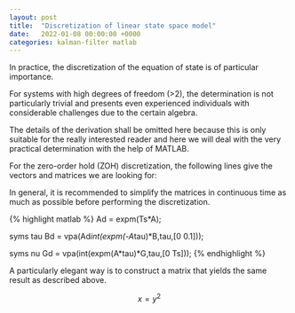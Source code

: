 ```yaml
---
layout: post
title:  "Discretization of linear state space model"
date:   2022-01-08 00:00:00 +0000
categories: kalman-filter matlab
---
```


In practice, the discretization of the equation of state is of particular importance.

For systems with high degrees of freedom (>2), the determination is not particularly trivial and presents even experienced individuals with considerable challenges due to the certain algebra.

The details of the derivation shall be omitted here because this is only suitable for the really interested reader and here we will deal with the very practical determination with the help of MATLAB.

For the zero-order hold (ZOH) discretization, the following lines give the vectors and matrices we are looking for:

In general, it is recommended to simplify the matrices in continuous time as much as possible before performing the discretization.

{% highlight matlab %}
Ad = expm(Ts*A);

syms tau
Bd = vpa(Ad*int(expm(-A*tau)*B,tau,[0 0.1]));

syms nu
Gd = vpa(int(expm(A*tau)*G,tau,[0 Ts]));
{% endhighlight %}

A particularly elegant way is to construct a matrix that yields the same result as described above.

$$ x = y ^2 $$


[jekyll-docs]: https://jekyllrb.com/docs/home
[jekyll-gh]:   https://github.com/jekyll/jekyll
[jekyll-talk]: https://talk.jekyllrb.com/
